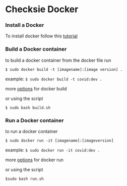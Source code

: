# Checksie Docker

### Install a Docker

To install docker follow this [tutorial](https://docs.docker.com/engine/install/)



### Build a Docker container

to build a docker container from the docker file run

```
$ sudo docker build -t [imagename]:[image version] .
```

example:  `$ sudo docker build -t covid:dev .`

more [options](https://docs.docker.com/engine/reference/commandline/build/) for docker build



or using the script

```
$ sudo bash build.sh
```



### Run a Docker container

to run a docker container 

```
$ sudo docker run -it [imagename]:[imageversion]
```

example:  `$ sudo docker run -it covid:dev .`

more [options](https://docs.docker.com/engine/reference/commandline/run/) for docker run



or using the script

```
$sudo bash run.sh
```

